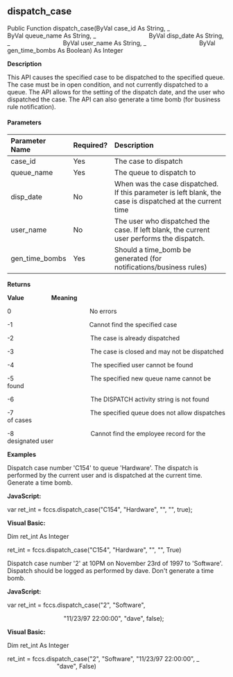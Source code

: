 dispatch_case
-------------

Public Function dispatch_case(ByVal case_id As String, _
                              ByVal queue_name As String, _
                              ByVal disp_date As String, _
                              ByVal user_name As String, _
                              ByVal gen_time_bombs As Boolean) As Integer

**Description**

This API causes the specified case to be dispatched to the specified queue. The case must be in open condition, and not currently dispatched to a queue. The API allows for the setting of the dispatch date, and the user who dispatched the case. The API can also generate a time bomb (for business rule notification).

#### Parameters

| Parameter Name | Required? | Description |
|:--- |:--- |:--- |
| case_id | Yes | The case to dispatch |
| queue_name | Yes | The queue to dispatch to |
| disp_date | No | When was the case dispatched. If this parameter is left blank, the case is dispatched at the current time |
| user_name | No | The user who dispatched the case. If left blank, the current user performs the dispatch. |
| gen_time_bombs | Yes | Should a time_bomb be generated (for notifications/business rules) |

**Returns**

**Value**                **Meaning**

0                                              No errors

-1                                             Cannot find the specified case

-2                                             The case is already dispatched

-3                                             The case is closed and may not be dispatched

-4                                             The specified user cannot be found

-5                                             The specified new queue name cannot be found

-6                                             The DISPATCH activity string is not found

-7                                             The specified queue does not allow dispatches of cases

-8                                             Cannot find the employee record for the designated user

**Examples**

 Dispatch case number 'C154' to queue 'Hardware'. The dispatch is performed by the current user and is dispatched at the current time. Generate a time bomb.

**JavaScript:**

var ret_int = fccs.dispatch_case("C154", "Hardware", "", "", true);

**Visual Basic:**

Dim ret_int As Integer

ret_int = fccs.dispatch_case("C154", "Hardware", "", "", True)

 Dispatch case number '2' at 10PM on November 23rd of 1997 to 'Software'. Dispatch should be logged as performed by dave. Don't generate a time bomb.

**JavaScript:**

var ret_int = fccs.dispatch_case("2", "Software",

                                 "11/23/97 22:00:00", "dave", false);

**Visual Basic:**

Dim ret_int As Integer

ret_int = fccs.dispatch_case("2", "Software", "11/23/97 22:00:00", _
                             "dave", False)